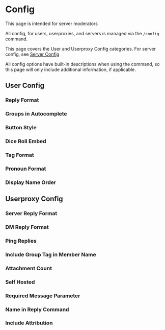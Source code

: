 # Config

This page is intended for server moderators

All config, for users, userproxies, and servers is managed via the `/config` command.

This page covers the User and Userproxy Config categories.
For server config, see [Server Config](/server-guide/config.md)

All config options have built-in descriptions when using the command, so this page will only include additional information, if applicable.

## User Config
### Reply Format
### Groups in Autocomplete
### Button Style
### Dice Roll Embed
### Tag Format
### Pronoun Format
### Display Name Order

## Userproxy Config
### Server Reply Format
### DM Reply Format
### Ping Replies
### Include Group Tag in Member Name
### Attachment Count
### Self Hosted
### Required Message Parameter
### Name in Reply Command
### Include Attribution
